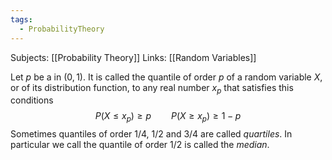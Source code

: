 ```yaml
---
tags:
  - ProbabilityTheory
---
```

Subjects: [[Probability Theory]]
Links: [[Random Variables]]

Let $p$ be a in $(0,1)$. It is called the quantile of order $p$ of a random variable $X$, or of its distribution function, to any real number $x_p$ that satisfies this conditions 
$$
P(X\le x_p)\ge p \qquad P(X\ge x_p)\ge 1-p
$$
Sometimes quantiles of order $1/4$, $1/2$ and $3/4$ are called *quartiles*. In particular we call the quantile of order $1/2$ is called the *median*.